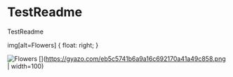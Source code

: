 # TestReadme
TestReadme




img[alt=Flowers] { float: right; }

![Flowers](https://my.alfred.edu/zoom/_images/foster-lake.jpg)
[](https://gyazo.com/eb5c5741b6a9a16c692170a41a49c858.png | width=100)
